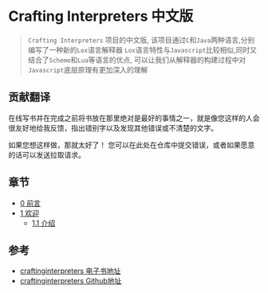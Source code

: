 # Crafting Interpreters 中文版
> `Crafting Interpreters` 项目的中文版,
> 该项目通过`C`和`Java`两种语言,分别编写了一种新的`Lox`语言解释器
> `Lox`语言特性与`Javascript`比较相似,同时又结合了`Scheme`和`Lua`等语言的优点,
> 可以让我们从解释器的构建过程中对`Javascript`底层原理有更加深入的理解

## 贡献翻译
在线写书并在完成之前将书放在那里绝对是最好的事情之一，就是像您这样的人会很友好地给我反馈，指出错别字以及发现其他错误或不清楚的文字。

如果您想这样做，那就太好了！ 您可以在此处在仓库中提交错误，或者如果愿意的话可以发送拉取请求。 

## 章节
- [0 前言](./00preface.md)
- [1 欢迎](./10welcome.md)
  - [1.1 介绍](./11introduction.md)
## 参考
- [craftinginterpreters 电子书地址](https://craftinginterpreters.com/)
- [craftinginterpreters Github地址](https://github.com/munificent/craftinginterpreters)
  